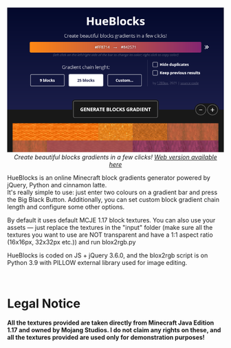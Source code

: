 <p align=center><a href="https://1280px.github.io/p/hueblocks"><img src="https://raw.githubusercontent.com/1280px/hueblocks/master/readme-pic.png"></a><br>
<i>Create beautiful blocks gradients in a few clicks! <a href="https://1280px.github.io/p/hueblocks">Web version available here</a></i></p>

HueBlocks is an online Minecraft block gradients generator powered by jQuery, Python and cinnamon latte. 
<br>It's really simple to use: just enter two colours on a gradient bar and press the Big Black Button. Additionally, you can set custom block gradient chain length and configure some other options.

By default it uses default MCJE 1.17 block textures. You can also use your assets — just replace the textures in the "input" folder (make sure all the textures you want to use are NOT transparent and have a 1:1 aspect ratio (16x16px, 32x32px etc.)) and run blox2rgb.py

HueBlocks is coded on JS + jQuery 3.6.0, and the blox2rgb script is on Python 3.9 with PILLOW external library used for image editing.


<br><h1>Legal Notice</h1>
<b>All the textures provided are taken directly from Minecraft Java Edition 1.17 and owned by Mojang Studios. I do not claim any rights on these, and all the textures provided are used only for demonstration purposes!</b>
